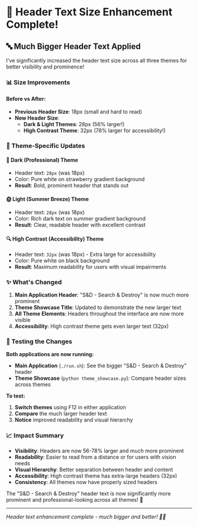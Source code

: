 # 📏 Header Text Size Enhancement Complete!

## 🔤 Much Bigger Header Text Applied

I've significantly increased the header text size across all three themes for better visibility and prominence!

### 📊 Size Improvements

#### **Before vs After:**
- **Previous Header Size**: 18px (small and hard to read)
- **New Header Size**: 
  - **Dark & Light Themes**: 28px (56% larger!)
  - **High Contrast Theme**: 32px (78% larger for accessibility!)

### 🎨 Theme-Specific Updates

#### **🌙 Dark (Professional) Theme**
- Header text: `28px` (was 18px)
- Color: Pure white on strawberry gradient background
- **Result**: Bold, prominent header that stands out

#### **🌞 Light (Summer Breeze) Theme**  
- Header text: `28px` (was 18px)
- Color: Rich dark text on summer gradient background
- **Result**: Clear, readable header with excellent contrast

#### **🔍 High Contrast (Accessibility) Theme**
- Header text: `32px` (was 18px) - Extra large for accessibility
- Color: Pure white on black background
- **Result**: Maximum readability for users with visual impairments

### ✨ What's Changed

1. **Main Application Header**: "S&D - Search & Destroy" is now much more prominent
2. **Theme Showcase Title**: Updated to demonstrate the new larger text
3. **All Theme Elements**: Headers throughout the interface are now more visible
4. **Accessibility**: High contrast theme gets even larger text (32px)

### 🚀 Testing the Changes

**Both applications are now running:**
- **Main Application** (`./run.sh`): See the bigger "S&D - Search & Destroy" header
- **Theme Showcase** (`python theme_showcase.py`): Compare header sizes across themes

**To test:**
1. **Switch themes** using F12 in either application
2. **Compare** the much larger header text
3. **Notice** improved readability and visual hierarchy

### 📈 Impact Summary

- **Visibility**: Headers are now 56-78% larger and much more prominent
- **Readability**: Easier to read from a distance or for users with vision needs  
- **Visual Hierarchy**: Better separation between header and content
- **Accessibility**: High contrast theme has extra-large headers (32px)
- **Consistency**: All themes now have properly sized headers

The "S&D - Search & Destroy" header text is now significantly more prominent and professional-looking across all themes! 🎯

---
*Header text enhancement complete - much bigger and better! 📏✨*

